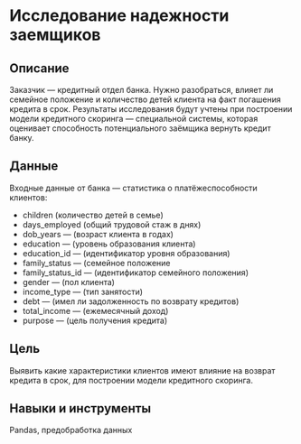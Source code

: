 # Исследование надежности заемщиков

## Описание
Заказчик — кредитный отдел банка. Нужно разобраться, влияет ли семейное положение и количество детей клиента на факт погашения кредита в срок. 
Результаты исследования будут учтены при построении модели кредитного скоринга — специальной системы, которая оценивает способность потенциального заёмщика вернуть кредит банку.

## Данные
Входные данные от банка — статистика о платёжеспособности клиентов:
- children (количество детей в семье)
- days_employed (общий трудовой стаж в днях)
- dob_years — (возраст клиента в годах)
- education — (уровень образования клиента)
- education_id — (идентификатор уровня образования)
- family_status — (семейное положение
- family_status_id — (идентификатор семейного положения)
- gender — (пол клиента)
- income_type — (тип занятости)
- debt — (имел ли задолженность по возврату кредитов)
- total_income — (ежемесячный доход)
- purpose — (цель получения кредита)

## Цель
Выявить какие характеристики клиентов имеют влияние на возврат кредита в срок, для построении модели кредитного скоринга.

## Навыки и инструменты
Pandas, предобработка данных
